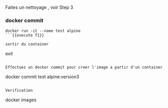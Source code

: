 Faites un nettoyage , voir  Step 3
### docker commit
```
docker run -it --name test alpine
```{{execute T1}}

sortir du container
```
exit
```{{execute T1}}

Effectuez un docker commit pour creer l'image a partir d'un container
```
docker commit test alpine:version3
```{{execute T1}}

Verification 
```
docker images
```{{execute T1}}
